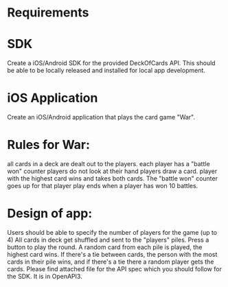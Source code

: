 # Requirements 

# SDK
Create a iOS/Android SDK for the provided DeckOfCards API. This should be able to be locally released and installed for local app development.

# iOS Application

Create an iOS/Android application that plays the card game "War".


# Rules for War:

all cards in a deck are dealt out to the players. each player has a "battle won" counter
players do not look at their hand
players draw a card.
player with the highest card wins and takes both cards. The "battle won" counter goes up for that player
play ends when a player has won 10 battles.

# Design of app:

Users should be able to specify the number of players for the game (up to 4)
All cards in deck get shuffled and sent to the "players" piles.
Press a button to play the round.
A random card from each pile is played, the highest card wins.
    If there's a tie between cards, the person with the most cards in their pile wins, and if there's a tie there a random player gets the cards.
Please find attached file for the API spec which you should follow for the SDK.  It is in OpenAPI3.